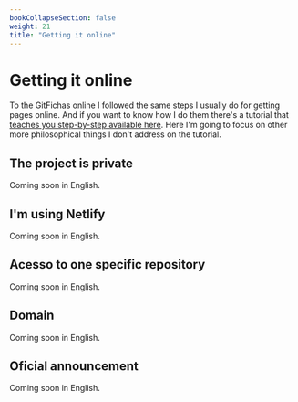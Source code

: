 ```yaml
---
bookCollapseSection: false
weight: 21
title: "Getting it online"
---
```

# Getting it online

To the GitFichas online I followed the same steps I usually do for getting pages online. And if you want to know how I do them there's a tutorial that [teaches you step-by-step available here](https://jtemporal.com/publishing-a-website-with-jekyll/). Here I'm going to focus on other more philosophical things I don't address on the tutorial.

## The project is private

Coming soon in English.

## I'm using Netlify

Coming soon in English.

## Acesso to one specific repository

Coming soon in English.

## Domain

Coming soon in English.

## Oficial announcement

Coming soon in English.
